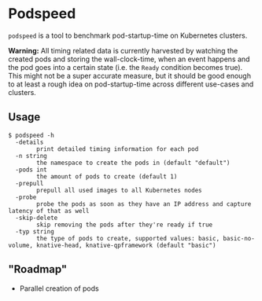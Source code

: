# Podspeed

`podspeed` is a tool to benchmark pod-startup-time on Kubernetes clusters. 

**Warning:** All timing related data is currently harvested by watching the created pods
and storing the wall-clock-time, when an event happens and the pod goes into a certain
state (i.e. the `Ready` condition becomes true). This might not be a super accurate
measure, but it should be good enough to at least a rough idea on pod-startup-time
across different use-cases and clusters.

## Usage

```
$ podspeed -h
  -details
    	print detailed timing information for each pod
  -n string
    	the namespace to create the pods in (default "default")
  -pods int
    	the amount of pods to create (default 1)
  -prepull
    	prepull all used images to all Kubernetes nodes
  -probe
    	probe the pods as soon as they have an IP address and capture latency of that as well
  -skip-delete
    	skip removing the pods after they're ready if true
  -typ string
    	the type of pods to create, supported values: basic, basic-no-volume, knative-head, knative-qpframework (default "basic")
```

## "Roadmap"

- Parallel creation of pods
